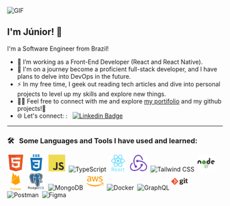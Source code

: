 ![GIF](https://media1.giphy.com/media/xTiIzJSKB4l7xTouE8/giphy.gif?cid=6c09b952nt4i6l1l8wlzv5fa1potkfij020cqi9ijbydojau&ep=v1_gifs_search&rid=giphy.gif&ct=g)

## I'm Júnior! 👋

I'm a Software Engineer from Brazil!

- 🔭 I’m working as a Front-End Developer (React and React Native).
- 🌱 I'm on a journey become a proficient full-stack developer, and I have plans to delve into DevOps in the future.
- ⚡ In my free time, I geek out reading tech articles and dive into personal projects to level up my skills and explore new things. 
- 👨‍💻 Feel free to connect with me and explore [my portifolio](https://jair-portifolio.vercel.app/) and my github projects!🚀
- 🌐 Let's connect:  : &nbsp; [![Linkedin Badge](https://img.shields.io/badge/LinkedIn-Profile-blue?style=flat&logo=linkedin)](https://www.linkedin.com/in/frisonjr/)

---

### 🛠 &nbsp; Some Languages and Tools I have used and learned:

<p>
<img src="https://github.com/devicons/devicon/blob/master/icons/html5/html5-original.svg" title="HTML5" alt="HTML" width="40" height="40"/>&nbsp;
<img src="https://github.com/devicons/devicon/blob/master/icons/css3/css3-plain-wordmark.svg"  title="CSS3" alt="CSS" width="40" height="40"/>&nbsp;
<img src="https://github.com/devicons/devicon/blob/master/icons/javascript/javascript-original.svg" title="JavaScript" alt="JavaScript" width="40" height="40"/>&nbsp;
<img src="https://www.vectorlogo.zone/logos/typescriptlang/typescriptlang-icon.svg" title="TypeScript" alt="TypeScript" width="40" height="40"/>&nbsp;
<img src="https://github.com/devicons/devicon/blob/master/icons/react/react-original-wordmark.svg" title="React" alt="React" width="40" height="40"/>&nbsp;
<img src="https://github.com/devicons/devicon/blob/master/icons/redux/redux-original.svg" title="Redux" alt="Redux " width="40" height="40"/>&nbsp;
<img src="https://www.vectorlogo.zone/logos/tailwindcss/tailwindcss-icon.svg" title="Tailwind CSS" alt="Tailwind CSS" width="40" height="40"/>&nbsp;
<img src="https://github.com/devicons/devicon/blob/master/icons/nodejs/nodejs-original-wordmark.svg" title="NodeJS" alt="NodeJS" width="40" height="40"/>&nbsp;
<img src="https://github.com/devicons/devicon/blob/master/icons/firebase/firebase-plain-wordmark.svg" title="Firebase" alt="Firebase" width="40" height="40"/>&nbsp;
<img src="https://github.com/devicons/devicon/blob/master/icons/postgresql/postgresql-original-wordmark.svg" title="PostgreSQL" alt="PostgreSQL" width="40" height="40"/>&nbsp;
<img src="https://www.vectorlogo.zone/logos/mongodb/mongodb-icon.svg" title="MongoDB" alt="MongoDB" width="40" height="40"/>&nbsp;
<img src="https://github.com/devicons/devicon/blob/master/icons/amazonwebservices/amazonwebservices-plain-wordmark.svg" title="AWS" alt="AWS" width="40" height="40"/>&nbsp;
<img src="https://www.vectorlogo.zone/logos/docker/docker-official.svg" title="Docker" alt="Docker" width="40" height="40"/>&nbsp;
<img src="https://www.vectorlogo.zone/logos/graphql/graphql-icon.svg" title="GraphQL" alt="GraphQL" width="40" height="40"/>
<img src="https://github.com/devicons/devicon/blob/master/icons/git/git-original-wordmark.svg" title="Git" **alt="Git" width="40" height="40"/>&nbsp;
<img src="https://www.vectorlogo.zone/logos/getpostman/getpostman-icon.svg" title="Postman"  alt="Postman" width="40" height="40"/>&nbsp;
<img src="https://www.vectorlogo.zone/logos/figma/figma-icon.svg" title="Figma" alt="Figma" width="40" height="40"/>&nbsp;
</p>

